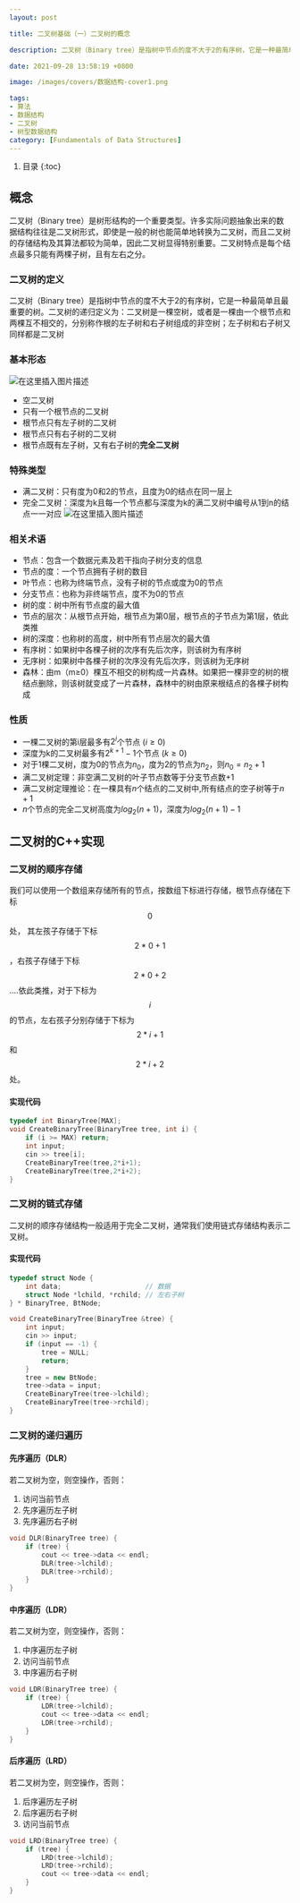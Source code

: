```yaml
---
layout: post

title: 二叉树基础（一）二叉树的概念

description: 二叉树（Binary tree）是指树中节点的度不大于2的有序树，它是一种最简单且最重要的树。

date: 2021-09-28 13:58:19 +0800

image: /images/covers/数据结构-cover1.png

tags:
- 算法
- 数据结构
- 二叉树
- 树型数据结构
category: [Fundamentals of Data Structures]
---
```


1. 目录
{:toc}

## 概念
二叉树（Binary tree）是树形结构的一个重要类型。许多实际问题抽象出来的数据结构往往是二叉树形式，即使是一般的树也能简单地转换为二叉树，而且二叉树的存储结构及其算法都较为简单，因此二叉树显得特别重要。二叉树特点是每个结点最多只能有两棵子树，且有左右之分。

### 二叉树的定义
二叉树（Binary tree）是指树中节点的度不大于2的有序树，它是一种最简单且最重要的树。二叉树的递归定义为：二叉树是一棵空树，或者是一棵由一个根节点和两棵互不相交的，分别称作根的左子树和右子树组成的非空树；左子树和右子树又同样都是二叉树

### 基本形态
![在这里插入图片描述](/images/posts/tree1.png)
 - 空二叉树
 - 只有一个根节点的二叉树
 - 根节点只有左子树的二叉树
 - 根节点只有右子树的二叉树
 - 根节点既有左子树，又有右子树的**完全二叉树**
### 特殊类型
 - 满二叉树：只有度为0和2的节点，且度为0的结点在同一层上
 - 完全二叉树：深度为k且每一个节点都与深度为k的满二叉树中编号从1到n的结点一一对应
![在这里插入图片描述](/images/posts/tree2.png)
### 相关术语
 - 节点：包含一个数据元素及若干指向子树分支的信息
 - 节点的度：一个节点拥有子树的数目
 - 叶节点：也称为终端节点，没有子树的节点或度为0的节点
 - 分支节点：也称为非终端节点，度不为0的节点
 - 树的度：树中所有节点度的最大值
 - 节点的层次：从根节点开始，根节点为第0层，根节点的子节点为第1层，依此类推
 - 树的深度：也称树的高度，树中所有节点层次的最大值
 - 有序树：如果树中各棵子树的次序有先后次序，则该树为有序树
 - 无序树：如果树中各棵子树的次序没有先后次序，则该树为无序树
 - 森林：由m（m≥0）棵互不相交的树构成一片森林。如果把一棵非空的树的根结点删除，则该树就变成了一片森林，森林中的树由原来根结点的各棵子树构成
### 性质
 - 一棵二叉树的第i层最多有$2^i$个节点 $(i≥0)$
 - 深度为k的二叉树最多有$2^{k+1}-1$个节点 $(k≥0)$
 - 对于1棵二叉树，度为0的节点为$n_0$，度为2的节点为$n_2$，则$n_0=n_2+1$
 - 满二叉树定理：非空满二叉树的叶子节点数等于分支节点数$+1$
 - 满二叉树定理推论：在一棵具有$n$个结点的二叉树中,所有结点的空子树等于$n+1$
 - $n$个节点的完全二叉树高度为$log_2(n+1)$，深度为$log_2(n+1)-1$

## 二叉树的C++实现

### 二叉树的顺序存储

我们可以使用一个数组来存储所有的节点，按数组下标进行存储，根节点存储在下标$$0$$处，
其左孩子存储于下标$$2*0+1$$，右孩子存储于下标$$2*0+2$$....依此类推，对于下标为$$i$$的节点，左右孩子分别存储于下标为$${2*i+1}$$和$${2*i+2}$$处。
#### 实现代码

```cpp
typedef int BinaryTree[MAX];
void CreateBinaryTree(BinaryTree tree, int i) {
    if (i >= MAX) return;
    int input;
    cin >> tree[i];
    CreateBinaryTree(tree,2*i+1);
    CreateBinaryTree(tree,2*i+2);
}
```

### 二叉树的链式存储
二叉树的顺序存储结构一般适用于完全二叉树，通常我们使用链式存储结构表示二叉树。
#### 实现代码

```cpp
typedef struct Node {
    int data;                     // 数据
    struct Node *lchild, *rchild; // 左右子树
} * BinaryTree, BtNode;

void CreateBinaryTree(BinaryTree &tree) {
    int input;
    cin >> input;
    if (input == -1) {
        tree = NULL;
        return;
    }
    tree = new BtNode;
    tree->data = input;
    CreateBinaryTree(tree->lchild);
    CreateBinaryTree(tree->rchild);
}
```
### 二叉树的递归遍历
#### 先序遍历（DLR）
若二叉树为空，则空操作，否则：

 1. 访问当前节点
 2. 先序遍历左子树
 3. 先序遍历右子树
 
 

```cpp
void DLR(BinaryTree tree) {
    if (tree) {
        cout << tree->data << endl;
        DLR(tree->lchild);
        DLR(tree->rchild);
    }
}
```

#### 中序遍历（LDR）
若二叉树为空，则空操作，否则：

 1. 中序遍历左子树
 2. 访问当前节点
 3. 中序遍历右子树
 
 

```cpp
void LDR(BinaryTree tree) {
    if (tree) {
        LDR(tree->lchild);
        cout << tree->data << endl;
        LDR(tree->rchild);
    }
}
```

#### 后序遍历（LRD）
若二叉树为空，则空操作，否则：

 1. 后序遍历左子树
 2. 后序遍历右子树
 3. 访问当前节点

```cpp
void LRD(BinaryTree tree) {
    if (tree) {
        LRD(tree->lchild);
        LRD(tree->rchild);
        cout << tree->data << endl;
    }
}
```
